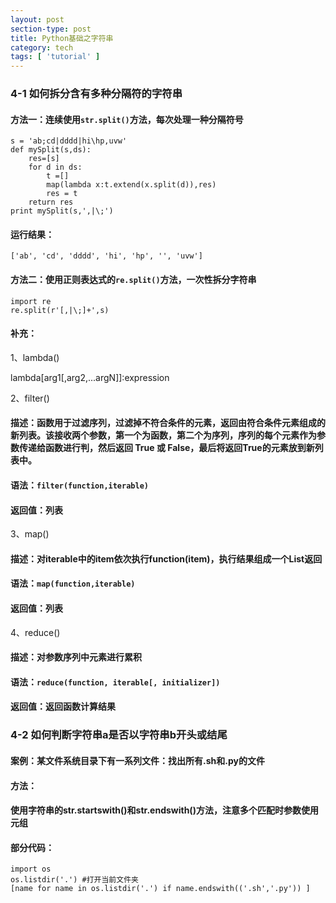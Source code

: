```yaml
---
layout: post
section-type: post
title: Python基础之字符串
category: tech
tags: [ 'tutorial' ]
---
```


### 4-1 如何拆分含有多种分隔符的字符串

#### 方法一：连续使用```str.split()```方法，每次处理一种分隔符号
```
s = 'ab;cd|dddd|hi\hp,uvw'
def mySplit(s,ds):
    res=[s]
    for d in ds:
        t =[]
        map(lambda x:t.extend(x.split(d)),res)
        res = t
    return res
print mySplit(s,',|\;')
```
#### 运行结果：
```
['ab', 'cd', 'dddd', 'hi', 'hp', '', 'uvw']
```
#### 方法二：使用正则表达式的```re.split()```方法，一次性拆分字符串
```
import re
re.split(r'[,|\;]+',s)
```


#### 补充：
1、lambda()  

lambda[arg1[,arg2,...argN]]:expression  

2、filter()
#### 描述：函数用于过滤序列，过滤掉不符合条件的元素，返回由符合条件元素组成的新列表。该接收两个参数，第一个为函数，第二个为序列，序列的每个元素作为参数传递给函数进行判，然后返回 True 或 False，最后将返回True的元素放到新列表中。
#### 语法：```filter(function,iterable)``` 
#### 返回值：列表
3、map()
#### 描述：对iterable中的item依次执行function(item)，执行结果组成一个List返回
#### 语法：```map(function,iterable)```
#### 返回值：列表
4、reduce()
#### 描述：对参数序列中元素进行累积
#### 语法：```reduce(function, iterable[, initializer])```
#### 返回值：返回函数计算结果

### 4-2 如何判断字符串a是否以字符串b开头或结尾
#### 案例：某文件系统目录下有一系列文件：找出所有.sh和.py的文件
#### 方法：
#### 使用字符串的str.startswith()和str.endswith()方法，注意多个匹配时参数使用元组
#### 部分代码：
```
import os
os.listdir('.') #打开当前文件夹
[name for name in os.listdir('.') if name.endswith(('.sh','.py')) ]
```
